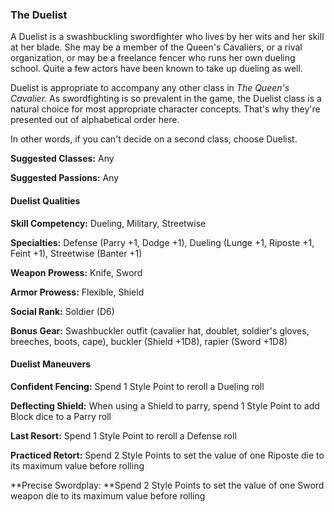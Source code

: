 ### The Duelist

A Duelist is a swashbuckling swordfighter who lives by her wits and her
skill at her blade. She may be a member of the Queen's Cavaliers, or a
rival organization, or may be a freelance fencer who runs her own
dueling school. Quite a few actors have been known to take up dueling as
well.

Duelist is appropriate to accompany any other class in *The Queen's
Cavalier.* As swordfighting is so prevalent in the game, the Duelist
class is a natural choice for most appropriate character concepts.
That's why they're presented out of alphabetical order here.

In other words, if you can't decide on a second class, choose Duelist.

**Suggested Classes:** Any

**Suggested Passions:** Any

#### Duelist Qualities

**Skill Competency:** Dueling, Military, Streetwise

**Specialties:** Defense (Parry +1, Dodge +1), Dueling (Lunge +1,
Riposte +1, Feint +1), Streetwise (Banter +1)

**Weapon Prowess:** Knife, Sword

**Armor Prowess:** Flexible, Shield

**Social Rank:** Soldier (D6)

**Bonus Gear:** Swashbuckler outfit (cavalier hat, doublet, soldier's
gloves, breeches, boots, cape), buckler (Shield +1D8), rapier (Sword
+1D8)

#### Duelist Maneuvers

****Confident Fencing**:** Spend 1 Style Point to reroll a Dueling roll

**Deflecting Shield:** When using a Shield to parry, spend 1 Style Point
to add Block dice to a Parry roll

**Last Resort:** Spend 1 Style Point to reroll a Defense roll

**Practiced Retort:** Spend 2 Style Points to set the value of one
Riposte die to its maximum value before rolling

**Precise Swordplay: **Spend 2 Style Points to set the value of one
Sword weapon die to its maximum value before rolling


